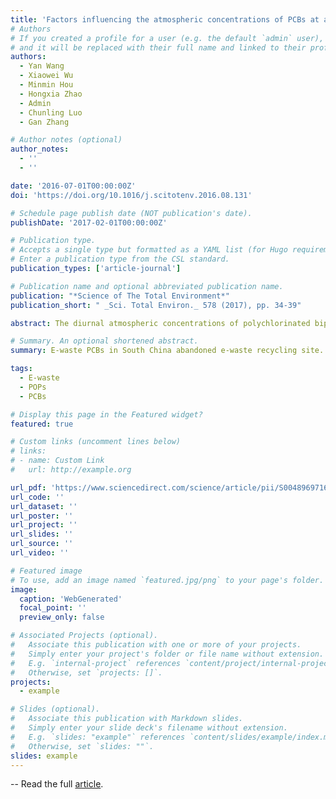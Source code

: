 ```yaml
---
title: 'Factors influencing the atmospheric concentrations of PCBs at an abandoned e-waste recycling site in South China'
# Authors
# If you created a profile for a user (e.g. the default `admin` user), write the username (folder name) here
# and it will be replaced with their full name and linked to their profile.
authors:
  - Yan Wang 
  - Xiaowei Wu
  - Minmin Hou
  - Hongxia Zhao
  - Admin
  - Chunling Luo
  - Gan Zhang

# Author notes (optional)
author_notes:
  - ''
  - ''

date: '2016-07-01T00:00:00Z'
doi: 'https://doi.org/10.1016/j.scitotenv.2016.08.131'

# Schedule page publish date (NOT publication's date).
publishDate: '2017-02-01T00:00:00Z'

# Publication type.
# Accepts a single type but formatted as a YAML list (for Hugo requirements).
# Enter a publication type from the CSL standard.
publication_types: ['article-journal']

# Publication name and optional abbreviated publication name.
publication: "*Science of The Total Environment*"
publication_short: " _Sci. Total Environ._ 578 (2017), pp. 34-39"

abstract: The diurnal atmospheric concentrations of polychlorinated biphenyls (PCBs) were investigated at an abandoned e-waste recycling site in South China during winter and summer. Total PCB concentrations during winter and summer were 27.6–212 and 368–1704 pg/m3 in the particulate phase and 270–697 and 3000–15,500 pg/m3 in the gaseous phase, respectively. Both gaseous and particulate PCB concentrations and compositions exhibited significant difference between winter and summer samples, but no diurnal variations during the measurement period. The correlation analysis between PCB concentrations and meteorological conditions, including atmospheric temperature, humidity, and mixing layer height, suggested that the seasonal variability of atmospheric PCB concentrations was strongly temperature-dependent, while the diurnal variability was probably source-dependent. The temperature-driven variations can also be proved by the significant linear correlation between ln P and 1/T in the Clausius-Clapeyron plot. Although government has implemented controls to reduce e-waste pollution, both the relatively high concentrations of PCBs and the diurnal variation in the air suggested that emissions from occasional e-waste recycling activities may still exist in this recycling area. These results underline the importance of continuing e-waste recycling site management long after abandonment.

# Summary. An optional shortened abstract.
summary: E-waste PCBs in South China abandoned e-waste recycling site. 

tags:
  - E-waste
  - POPs
  - PCBs

# Display this page in the Featured widget?
featured: true

# Custom links (uncomment lines below)
# links:
# - name: Custom Link
#   url: http://example.org

url_pdf: 'https://www.sciencedirect.com/science/article/pii/S0048969716318320/pdfft?md5=6309bd59919de4ab32e893d310277d75&pid=1-s2.0-S0048969716318320-main.pdf'
url_code: ''
url_dataset: ''
url_poster: ''
url_project: ''
url_slides: ''
url_source: ''
url_video: ''

# Featured image
# To use, add an image named `featured.jpg/png` to your page's folder.
image:
  caption: 'WebGenerated'
  focal_point: ''
  preview_only: false

# Associated Projects (optional).
#   Associate this publication with one or more of your projects.
#   Simply enter your project's folder or file name without extension.
#   E.g. `internal-project` references `content/project/internal-project/index.md`.
#   Otherwise, set `projects: []`.
projects:
  - example

# Slides (optional).
#   Associate this publication with Markdown slides.
#   Simply enter your slide deck's filename without extension.
#   E.g. `slides: "example"` references `content/slides/example/index.md`.
#   Otherwise, set `slides: ""`.
slides: example
---
```


-- Read the full [article](https://www.sciencedirect.com/science/article/pii/S0048969716318320).
